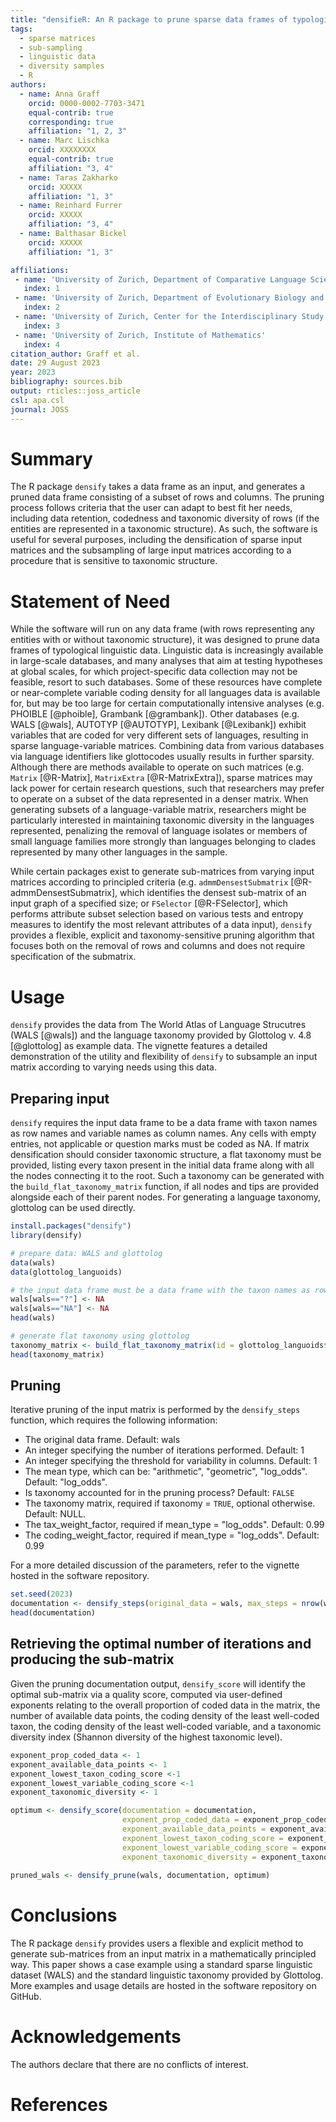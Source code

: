 ```yaml
---
title: "densifieR: An R package to prune sparse data frames of typological linguistic data"
tags:
  - sparse matrices
  - sub-sampling
  - linguistic data
  - diversity samples
  - R
authors:
  - name: Anna Graff
    orcid: 0000-0002-7703-3471
    equal-contrib: true
    corresponding: true 
    affiliation: "1, 2, 3"
  - name: Marc Lischka
    orcid: XXXXXXXX
    equal-contrib: true
    affiliation: "3, 4"
  - name: Taras Zakharko
    orcid: XXXXX
    affiliation: "1, 3"
  - name: Reinhard Furrer
    orcid: XXXXX
    affiliation: "3, 4"
  - name: Balthasar Bickel
    orcid: XXXXX
    affiliation: "1, 3"

affiliations:
 - name: 'University of Zurich, Department of Comparative Language Science'
   index: 1
 - name: 'University of Zurich, Department of Evolutionary Biology and Environmental Studies'
   index: 2
 - name: 'University of Zurich, Center for the Interdisciplinary Study of Language Evolution'
   index: 3
 - name: 'University of Zurich, Institute of Mathematics'
   index: 4
citation_author: Graff et al.
date: 29 August 2023
year: 2023
bibliography: sources.bib
output: rticles::joss_article
csl: apa.csl
journal: JOSS
---
```


# Summary

The R package `densify` takes a data frame as an input, and generates a pruned data frame consisting of a subset of rows and columns. The pruning process follows criteria that the user can adapt to best fit her needs, including data retention, codedness and taxonomic diversity of rows (if the entities are represented in a taxonomic structure). As such, the software is useful for several purposes, including the densification of sparse input matrices and the subsampling of large input matrices according to a procedure that is sensitive to taxonomic structure.

# Statement of Need

While the software will run on any data frame (with rows representing any entities with or without taxonomic structure), it was designed to prune data frames of typological linguistic data. Linguistic data is increasingly available in large-scale databases, and many analyses that aim at testing hypotheses at global scales, for which project-specific data collection may not be feasible, resort to such databases. Some of these resources have complete or near-complete variable coding density for all languages data is available for, but may be too large for certain computationally intensive analyses (e.g. PHOIBLE [@phoible], Grambank [@grambank]). Other databases (e.g. WALS [@wals], AUTOTYP [@AUTOTYP], Lexibank [@Lexibank]) exhibit variables that are coded for very different sets of languages, resulting in sparse language-variable matrices. Combining data from various databases via language identifiers like glottocodes usually results in further sparsity. Although there are methods available to operate on such matrices (e.g. `Matrix` [@R-Matrix], `MatrixExtra` [@R-MatrixExtra]), sparse matrices may lack power for certain research questions, such that researchers may prefer to operate on a subset of the data represented in a denser matrix. When generating subsets of a language-variable matrix, researchers might be particularly interested in maintaining taxonomic diversity in the languages represented, penalizing the removal of language isolates or members of small language families more strongly than languages belonging to clades represented by many other languages in the sample.

While certain packages exist to generate sub-matrices from varying input matrices according to principled criteria (e.g. `admmDensestSubmatrix` [@R-admmDensestSubmatrix], which identifies the densest sub-matrix of an input graph of a specified size; or `FSelector` [@R-FSelector], which performs attribute subset selection based on various tests and entropy measures to identify the most relevant attributes of a data input), `densify` provides a flexible, explicit and taxonomy-sensitive pruning algorithm that focuses both on the removal of rows and columns and does not require specification of the submatrix.

# Usage

`densify` provides the data from The World Atlas of Language Strucutres (WALS [@wals]) and the language taxonomy provided by Glottolog v. 4.8 [@glottolog] as example data. The vignette features a detailed demonstration of the utility and flexibility of `densify` to subsample an input matrix according to varying needs using this data.

## Preparing input

`densify` requires the input data frame to be a data frame with taxon names as row names and variable names as column names. Any cells with empty entries, not applicable or question marks must be coded as NA. If matrix densification should consider taxonomic structure, a flat taxonomy must be provided, listing every taxon present in the initial data frame along with all the nodes connecting it to the root. Such a taxonomy can be generated with the `build_flat_taxonomy_matrix` function, if all nodes and tips are provided alongside each of their parent nodes. For generating a language taxonomy, glottolog can be used directly.

``` r
install.packages("densify")
library(densify)

# prepare data: WALS and glottolog
data(wals)
data(glottolog_languoids)

# the input data frame must be a data frame with the taxon names as row names and variable names as column names; any question marks, empty entries, "NA"s must be coded as NAs
wals[wals=="?"] <- NA
wals[wals=="NA"] <- NA
head(wals)

# generate flat taxonomy using glottolog
taxonomy_matrix <- build_flat_taxonomy_matrix(id = glottolog_languoids$id, parent_id = glottolog_languoids$parent_id)
head(taxonomy_matrix)
```

## Pruning

Iterative pruning of the input matrix is performed by the `densify_steps` function, which requires the following information:

-   The original data frame. Default: wals
-   An integer specifying the number of iterations performed. Default: 1
-   An integer specifying the threshold for variability in columns. Default: 1
-   The mean type, which can be: "arithmetic", "geometric", "log_odds". Default: "log_odds".
-   Is taxonomy accounted for in the pruning process? Default: `FALSE`
-   The taxonomy matrix, required if taxonomy = `TRUE`, optional otherwise. Default: NULL.
-   The tax_weight_factor, required if mean_type = "log_odds". Default: 0.99
-   The coding_weight_factor, required if mean_type = "log_odds". Default: 0.99

For a more detailed discussion of the parameters, refer to the vignette hosted in the software repository.

``` r
set.seed(2023)
documentation <- densify_steps(original_data = wals, max_steps = nrow(wals)+ncol(wals)-2, variability_threshold=3, mean_type = "log_odds", taxonomy = TRUE, taxonomy_matrix = taxonomy_matrix, tax_weight_factor = 0.99, coding_weight_factor = 0.99)
head(documentation)
```

## Retrieving the optimal number of iterations and producing the sub-matrix

Given the pruning documentation output, `densify_score` will identify the optimal sub-matrix via a quality score, computed via user-defined exponents relating to the overall proportion of coded data in the matrix, the number of available data points, the coding density of the least well-coded taxon, the coding density of the least well-coded variable, and a taxonomic diversity index (Shannon diversity of the highest taxonomic level).

``` r
exponent_prop_coded_data <- 1
exponent_available_data_points <- 1
exponent_lowest_taxon_coding_score <-1
exponent_lowest_variable_coding_score <-1
exponent_taxonomic_diversity <- 1

optimum <- densify_score(documentation = documentation, 
                         exponent_prop_coded_data = exponent_prop_coded_data, 
                         exponent_available_data_points = exponent_available_data_points, 
                         exponent_lowest_taxon_coding_score = exponent_lowest_taxon_coding_score,
                         exponent_lowest_variable_coding_score = exponent_lowest_variable_coding_score,
                         exponent_taxonomic_diversity = exponent_taxonomic_diversity)
                         
pruned_wals <- densify_prune(wals, documentation, optimum)
```

# Conclusions

The R package `densify` provides users a flexible and explicit method to generate sub-matrices from an input matrix in a mathematically principled way. This paper shows a case example using a standard sparse linguistic dataset (WALS) and the standard linguistic taxonomy provided by Glottolog. More examples and usage details are hosted in the software repository on GitHub.

# Acknowledgements

The authors declare that there are no conflicts of interest.

# References
